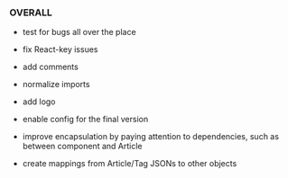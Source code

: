 ### OVERALL
- test for bugs all over the place
- fix React-key issues
- add comments
- normalize imports
- add logo
- enable config for the final version

- improve encapsulation by paying attention to dependencies, such as between component and Article
- create mappings from Article/Tag JSONs to other objects